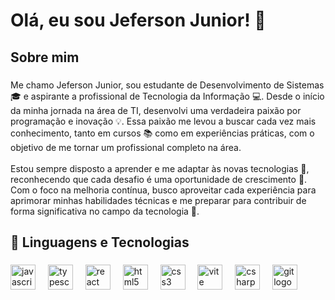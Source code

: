 <h1 align="left">Olá, eu sou Jeferson Junior! 👋</h1>

###

<h2 align="left">Sobre mim</h2>

###

<p align="left">Me chamo Jeferson Junior, sou estudante de Desenvolvimento de Sistemas 🎓 e aspirante a profissional de Tecnologia da Informação 💻. Desde o início da minha jornada na área de TI, desenvolvi uma verdadeira paixão por programação e inovação 💡. Essa paixão me levou a buscar cada vez mais conhecimento, tanto em cursos 📚 como em experiências práticas, com o objetivo de me tornar um profissional completo na área.<br><br>Estou sempre disposto a aprender e me adaptar às novas tecnologias 🔧, reconhecendo que cada desafio é uma oportunidade de crescimento 🌱. Com o foco na melhoria contínua, busco aproveitar cada experiência para aprimorar minhas habilidades técnicas e me preparar para contribuir de forma significativa no campo da tecnologia 🚀.</p>

###

<h2 align="left">🤖 Linguagens e Tecnologias</h2>

###

<div align="left">
  <img src="https://cdn.jsdelivr.net/gh/devicons/devicon/icons/javascript/javascript-original.svg" height="40" alt="javascript logo"  />
  <img width="12" />
  <img src="https://cdn.jsdelivr.net/gh/devicons/devicon/icons/typescript/typescript-original.svg" height="40" alt="typescript logo"  />
  <img width="12" />
  <img src="https://cdn.jsdelivr.net/gh/devicons/devicon/icons/react/react-original.svg" height="40" alt="react logo"  />
  <img width="12" />
  <img src="https://cdn.jsdelivr.net/gh/devicons/devicon/icons/html5/html5-original.svg" height="40" alt="html5 logo"  />
  <img width="12" />
  <img src="https://cdn.jsdelivr.net/gh/devicons/devicon/icons/css3/css3-original.svg" height="40" alt="css3 logo"  />
  <img width="12" />
  <img src="https://skillicons.dev/icons?i=vite" height="40" alt="vite logo"  />
  <img width="12" />
  <img src="https://cdn.jsdelivr.net/gh/devicons/devicon/icons/csharp/csharp-original.svg" height="40" alt="csharp logo"  />
  <img width="12" />
  <img src="https://cdn.jsdelivr.net/gh/devicons/devicon/icons/git/git-original.svg" height="40" alt="git logo"  />
</div>

###
